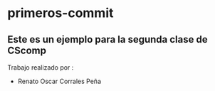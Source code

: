 # primeros-commit
## Este es un ejemplo para la segunda clase de CScomp
Trabajo realizado por :
- Renato Oscar Corrales Peña